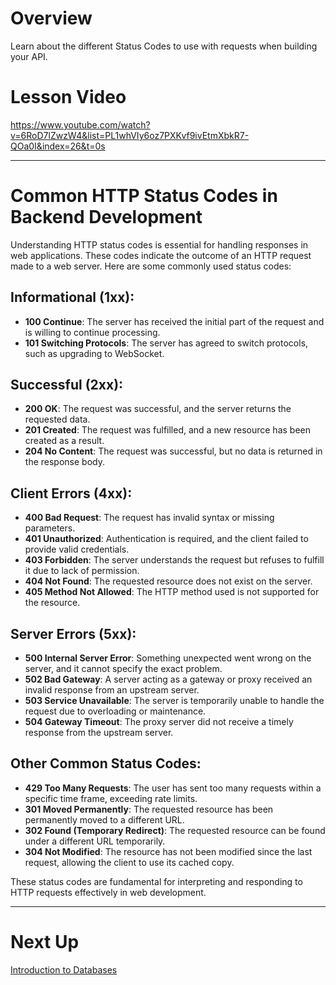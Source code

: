 

# Overview

Learn about the different Status Codes to use with requests when building your API.

# Lesson Video

https://www.youtube.com/watch?v=6RoD7lZwzW4&list=PL1whVIy6oz7PXKvf9ivEtmXbkR7-QOa0I&index=26&t=0s

---

# Common HTTP Status Codes in Backend Development

Understanding HTTP status codes is essential for handling responses in web applications. These codes indicate the outcome of an HTTP request made to a web server. Here are some commonly used status codes:

## Informational (1xx):

- **100 Continue**: The server has received the initial part of the request and is willing to continue processing.
- **101 Switching Protocols**: The server has agreed to switch protocols, such as upgrading to WebSocket.

## Successful (2xx):

- **200 OK**: The request was successful, and the server returns the requested data.
- **201 Created**: The request was fulfilled, and a new resource has been created as a result.
- **204 No Content**: The request was successful, but no data is returned in the response body.

## Client Errors (4xx):

- **400 Bad Request**: The request has invalid syntax or missing parameters.
- **401 Unauthorized**: Authentication is required, and the client failed to provide valid credentials.
- **403 Forbidden**: The server understands the request but refuses to fulfill it due to lack of permission.
- **404 Not Found**: The requested resource does not exist on the server.
- **405 Method Not Allowed**: The HTTP method used is not supported for the resource.

## Server Errors (5xx):

- **500 Internal Server Error**: Something unexpected went wrong on the server, and it cannot specify the exact problem.
- **502 Bad Gateway**: A server acting as a gateway or proxy received an invalid response from an upstream server.
- **503 Service Unavailable**: The server is temporarily unable to handle the request due to overloading or maintenance.
- **504 Gateway Timeout**: The proxy server did not receive a timely response from the upstream server.

## Other Common Status Codes:

- **429 Too Many Requests**: The user has sent too many requests within a specific time frame, exceeding rate limits.
- **301 Moved Permanently**: The requested resource has been permanently moved to a different URL.
- **302 Found (Temporary Redirect)**: The requested resource can be found under a different URL temporarily.
- **304 Not Modified**: The resource has not been modified since the last request, allowing the client to use its cached copy.

These status codes are fundamental for interpreting and responding to HTTP requests effectively in web development.

---

# Next Up

[Introduction to Databases](https://www.notion.so/Introduction-to-Databases-17ff7af46ecf451889450c81b948a9d9?pvs=21)